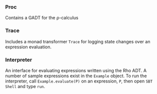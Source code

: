 ### Proc

Contains a GADT for the &rho;-calculus

### Trace
Includes a monad transformer `Trace` for logging state changes over an expression evaluation.

### Interpreter
An interface for evaluating expressions written using the Rho ADT. A number of sample expressions exist in the `Example` object. To run the interpreter, call `Example.evaluate(P)` on an expression, `P`, then open `SBT Shell` and type `run`.

